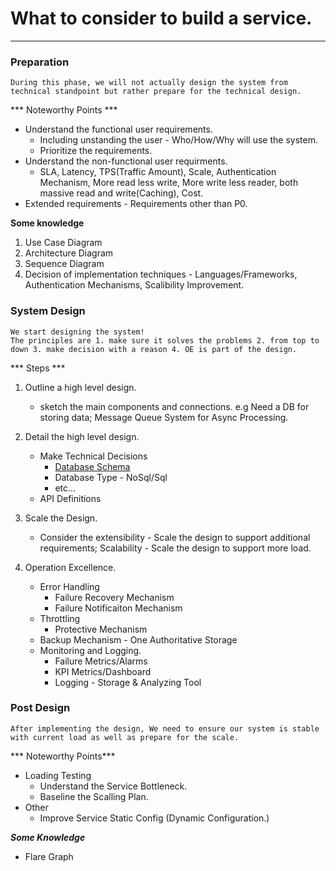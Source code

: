 # What to consider to build a service.
*** 
  

### Preparation  
```  
During this phase, we will not actually design the system from technical standpoint but rather prepare for the technical design. 
``` 
*** Noteworthy Points ***  
   
* Understand the functional user requirements.      
	* Including unstanding the user - Who/How/Why will use the system.
	* Prioritize the requirements.  
* Understand the non-functional user requirments.     
	* SLA, Latency, TPS(Traffic Amount), Scale, Authentication Mechanism, More read less write, More write less reader, both massive read and write(Caching), Cost.  
* Extended requirements - Requirements other than P0.  

**Some knowledge**  
1. Use Case Diagram
2. Architecture Diagram 
3. Sequence Diagram
4. Decision of implementation techniques - Languages/Frameworks, Authentication Mechanisms, Scalibility Improvement.
  
### System Design   
```  
We start designing the system!  
The principles are 1. make sure it solves the problems 2. from top to down 3. make decision with a reason 4. OE is part of the design.
```
*** Steps ***  
	  
1. Outline a high level design.  
	* sketch the main components and connections. e.g Need a DB for storing data; Message Queue System for Async Processing.   

2. Detail the high level design.   
	* Make Technical Decisions    
		* [Database Schema](https://github.com/HUAZHEYINy/NOTE/blob/master/ChooseARightDB.md)
		* Database Type - NoSql/Sql    
		* etc...  
	* API Definitions  
	  
3. Scale the Design.  
	* Consider the extensibility - Scale the design to support additional requirements; Scalability - Scale the design to support more load.  
	    
4. Operation Excellence.  
	* Error Handling   
		* Failure Recovery Mechanism  
		* Failure Notificaiton Mechanism  
	* Throttling  
		* Protective Mechanism  
	* Backup Mechanism - One Authoritative Storage  
	* Monitoring and Logging.  
		* Failure Metrics/Alarms  
		* KPI Metrics/Dashboard
		* Logging  - Storage & Analyzing Tool  

### Post Design      
```  
After implementing the design, We need to ensure our system is stable with current load as well as prepare for the scale.   
```

*** Noteworthy Points***      

* Loading Testing  
	* Understand the Service Bottleneck.    
	* Baseline the Scalling Plan.
* Other  
	* Improve Service Static Config (Dynamic Configuration.)
  
***Some Knowledge***  
  
  * Flare Graph

